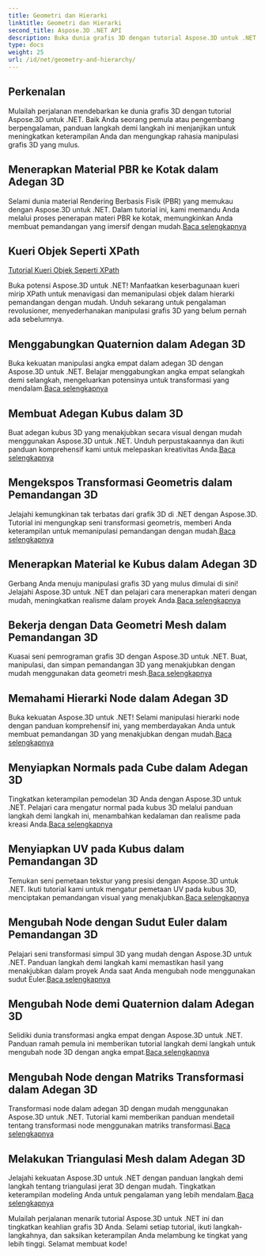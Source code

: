 ```yaml
---
title: Geometri dan Hierarki
linktitle: Geometri dan Hierarki
second_title: Aspose.3D .NET API
description: Buka dunia grafis 3D dengan tutorial Aspose.3D untuk .NET. Dari penerapan material PBR hingga transformasi geometris, kuasai setiap aspek dengan mudah.
type: docs
weight: 25
url: /id/net/geometry-and-hierarchy/
---
```

## Perkenalan

Mulailah perjalanan mendebarkan ke dunia grafis 3D dengan tutorial Aspose.3D untuk .NET. Baik Anda seorang pemula atau pengembang berpengalaman, panduan langkah demi langkah ini menjanjikan untuk meningkatkan keterampilan Anda dan mengungkap rahasia manipulasi grafis 3D yang mulus.

## Menerapkan Material PBR ke Kotak dalam Adegan 3D

 Selami dunia material Rendering Berbasis Fisik (PBR) yang memukau dengan Aspose.3D untuk .NET. Dalam tutorial ini, kami memandu Anda melalui proses penerapan materi PBR ke kotak, memungkinkan Anda membuat pemandangan yang imersif dengan mudah.[Baca selengkapnya](./apply-pbr-material-to-box/)


## Kueri Objek Seperti XPath

[Tutorial Kueri Objek Seperti XPath](./xpath-like-object-queries/)

Buka potensi Aspose.3D untuk .NET! Manfaatkan keserbagunaan kueri mirip XPath untuk menavigasi dan memanipulasi objek dalam hierarki pemandangan dengan mudah. Unduh sekarang untuk pengalaman revolusioner, menyederhanakan manipulasi grafis 3D yang belum pernah ada sebelumnya.


## Menggabungkan Quaternion dalam Adegan 3D

 Buka kekuatan manipulasi angka empat dalam adegan 3D dengan Aspose.3D untuk .NET. Belajar menggabungkan angka empat selangkah demi selangkah, mengeluarkan potensinya untuk transformasi yang mendalam.[Baca selengkapnya](./concatenate-quaternions/)

## Membuat Adegan Kubus dalam 3D

Buat adegan kubus 3D yang menakjubkan secara visual dengan mudah menggunakan Aspose.3D untuk .NET. Unduh perpustakaannya dan ikuti panduan komprehensif kami untuk melepaskan kreativitas Anda.[Baca selengkapnya](./create-cube-scenes/)

## Mengekspos Transformasi Geometris dalam Pemandangan 3D

 Jelajahi kemungkinan tak terbatas dari grafik 3D di .NET dengan Aspose.3D. Tutorial ini mengungkap seni transformasi geometris, memberi Anda keterampilan untuk memanipulasi pemandangan dengan mudah.[Baca selengkapnya](./expose-geometric-transformation)

## Menerapkan Material ke Kubus dalam Adegan 3D

 Gerbang Anda menuju manipulasi grafis 3D yang mulus dimulai di sini! Jelajahi Aspose.3D untuk .NET dan pelajari cara menerapkan materi dengan mudah, meningkatkan realisme dalam proyek Anda.[Baca selengkapnya](./material-to-cube/)

## Bekerja dengan Data Geometri Mesh dalam Pemandangan 3D

 Kuasai seni pemrograman grafis 3D dengan Aspose.3D untuk .NET. Buat, manipulasi, dan simpan pemandangan 3D yang menakjubkan dengan mudah menggunakan data geometri mesh.[Baca selengkapnya](./mesh-geometry-data/)

## Memahami Hierarki Node dalam Adegan 3D

Buka kekuatan Aspose.3D untuk .NET! Selami manipulasi hierarki node dengan panduan komprehensif ini, yang memberdayakan Anda untuk membuat pemandangan 3D yang menakjubkan dengan mudah.[Baca selengkapnya](./node-hierarchy/)

## Menyiapkan Normals pada Cube dalam Adegan 3D

 Tingkatkan keterampilan pemodelan 3D Anda dengan Aspose.3D untuk .NET. Pelajari cara mengatur normal pada kubus 3D melalui panduan langkah demi langkah ini, menambahkan kedalaman dan realisme pada kreasi Anda.[Baca selengkapnya](./setup-normals-cube/)

## Menyiapkan UV pada Kubus dalam Pemandangan 3D

 Temukan seni pemetaan tekstur yang presisi dengan Aspose.3D untuk .NET. Ikuti tutorial kami untuk mengatur pemetaan UV pada kubus 3D, menciptakan pemandangan visual yang menakjubkan.[Baca selengkapnya](./setup-uv-cube/)

## Mengubah Node dengan Sudut Euler dalam Pemandangan 3D

 Pelajari seni transformasi simpul 3D yang mudah dengan Aspose.3D untuk .NET. Panduan langkah demi langkah kami memastikan hasil yang menakjubkan dalam proyek Anda saat Anda mengubah node menggunakan sudut Euler.[Baca selengkapnya](./transformation-node-euler-angles/)

## Mengubah Node demi Quaternion dalam Adegan 3D

Selidiki dunia transformasi angka empat dengan Aspose.3D untuk .NET. Panduan ramah pemula ini memberikan tutorial langkah demi langkah untuk mengubah node 3D dengan angka empat.[Baca selengkapnya](./transformation-node-quaternion/)

## Mengubah Node dengan Matriks Transformasi dalam Adegan 3D

 Transformasi node dalam adegan 3D dengan mudah menggunakan Aspose.3D untuk .NET. Tutorial kami memberikan panduan mendetail tentang transformasi node menggunakan matriks transformasi.[Baca selengkapnya](./transformation-node-matrix/)

## Melakukan Triangulasi Mesh dalam Adegan 3D

 Jelajahi kekuatan Aspose.3D untuk .NET dengan panduan langkah demi langkah tentang triangulasi jerat 3D dengan mudah. Tingkatkan keterampilan modeling Anda untuk pengalaman yang lebih mendalam.[Baca selengkapnya](./triangulate-mesh/)

Mulailah perjalanan menarik tutorial Aspose.3D untuk .NET ini dan tingkatkan keahlian grafis 3D Anda. Selami setiap tutorial, ikuti langkah-langkahnya, dan saksikan keterampilan Anda melambung ke tingkat yang lebih tinggi. Selamat membuat kode!